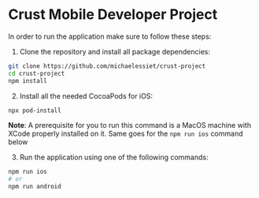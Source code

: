 # Crust Mobile Developer Project

In order to run the application make sure to follow these steps:

1. Clone the repository and install all package dependencies:

```bash
git clone https://github.com/michaelessiet/crust-project
cd crust-project
npm install
```

2. Install all the needed CocoaPods for iOS:

```bash
npx pod-install
```

**Note**: A prerequisite for you to run this command is a MacOS machine with XCode properly installed on it. Same goes for the `npm run ios` command below

3. Run the application using one of the following commands:

```bash
npm run ios
# or
npm run android
```